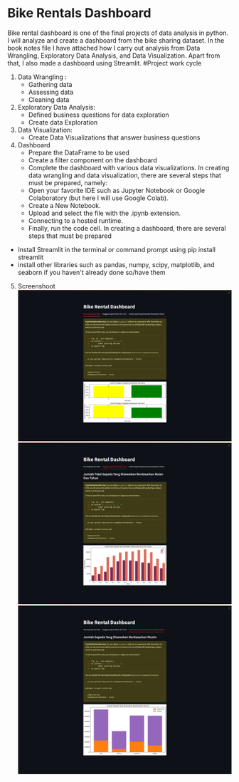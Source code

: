 # Bike Rentals Dashboard 
Bike rental dashboard is one of the final projects of data analysis in python. I will analyze and create a dashboard from the bike sharing dataset. In the book notes file I have attached how I carry out analysis from Data Wrangling, Exploratory Data Analysis, and Data Visualization. Apart from that, I also made a dashboard using Streamlit. 
#Project work cycle
1. Data Wrangling :
   * Gathering data
   * Assessing data
   * Cleaning data
2. Exploratory Data Analysis:
   * Defined business questions for data exploration
   * Create data Exploration
3. Data Visualization:
   * Create Data Visualizations that answer business questions
4. Dashboard
   * Prepare the DataFrame to be used
   * Create a filter component on the dashboard
   * Complete the dashboard with various data visualizations.
In creating data wrangling and data visualization, there are several steps that must be prepared, namely:
   * Open your favorite IDE such as Jupyter Notebook or Google Colaboratory (but here I will use Google Colab).
   * Create a New Notebook.
   * Upload and select the file with the .ipynb extension.
   * Connecting to a hosted runtime.
   * Finally, run the code cell.
In creating a dashboard, there are several steps that must be prepared
* Install Streamlit in the terminal or command prompt using pip install streamlit
* install other libraries such as pandas, numpy, scipy, matplotlib, and seaborn if you haven't already done so/have them
5. Screenshoot
![1](https://github.com/NurcintaAsih/project/blob/main/1.png)
![2](https://github.com/NurcintaAsih/project/blob/main/2.png)
![3](https://github.com/NurcintaAsih/project/blob/main/3.png)





